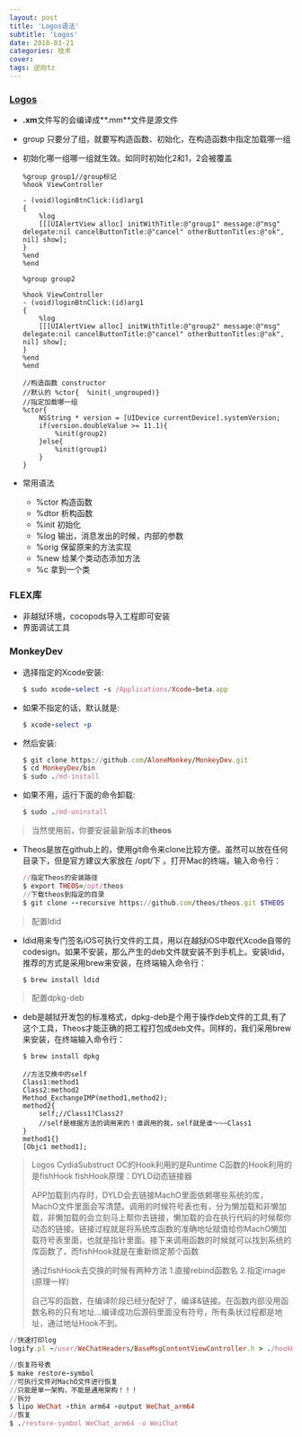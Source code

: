 ```yaml
---
layout: post
title: 'Logos语法'
subtitle: 'Logos'
date: 2018-03-21
categories: 技术
cover: 
tags: 逆向tz
---
```


### [Logos](http://iphonedevwiki.net/index.php/Logos)

* **.xm**文件写的会编译成**.mm**文件是源文件

* group 只要分了组，就要写构造函数、初始化，在构造函数中指定加载哪一组

* 初始化哪一组哪一组就生效。如同时初始化2和1，2会被覆盖

  ```objc
  %group group1//group标记
  %hook ViewController
  
  - (void)loginBtnClick:(id)arg1
  {
      %log
      [[[UIAlertView alloc] initWithTitle:@"group1" message:@"msg" delegate:nil cancelButtonTitle:@"cancel" otherButtonTitles:@"ok", nil] show];
  }
  %end
  %end
  
  %group group2
  
  %hook ViewController
  - (void)loginBtnClick:(id)arg1
  {
      %log
      [[[UIAlertView alloc] initWithTitle:@"group2" message:@"msg" delegate:nil cancelButtonTitle:@"cancel" otherButtonTitles:@"ok", nil] show];
  }
  %end
  %end
  
  //构造函数 constructor
  //默认的 %ctor{  %init(_ungrouped)}
  //指定加载哪一组
  %ctor{
      NSString * version = [UIDevice currentDevice].systemVersion;
      if(version.doubleValue >= 11.1){
          %init(group2)
      }else{
          %init(group1)
      }
  }
  ```


* 常用语法
    * %ctor 构造函数
    * %dtor 析构函数
    * %init 初始化
    * %log 输出，消息发出的时候，内部的参数
    * %orig 保留原来的方法实现
    * %new 给某个类动态添加方法
    * %c 拿到一个类


### FLEX库

* 非越狱环境，cocopods导入工程即可安装
* 界面调试工具


### MonkeyDev

* 选择指定的Xcode安装:

  ```ruby
  $ sudo xcode-select -s /Applications/Xcode-beta.app
  ```


* 如果不指定的话，默认就是:

  ```ruby
  $ xcode-select -p
  ```


* 然后安装:

  ```ruby
  $ git clone https://github.com/AloneMonkey/MonkeyDev.git
  $ cd MonkeyDev/bin
  $ sudo ./md-install
  ```


* 如果不用，运行下面的命令卸载:

  ```ruby
  $ sudo ./md-uninstall
  ```


>当然使用前，你要安装最新版本的**theos**

* Theos是放在github上的，使用git命令来clone比较方便。虽然可以放在任何目录下，但是官方建议大家放在 /opt/下 。打开Mac的终端，输入命令行：

  ```ruby
  //指定Theos的安装路径
  $ export THEOS=/opt/theos
  //下载theos到指定的目录
  $ git clone --recursive https://github.com/theos/theos.git $THEOS 
  ```


>配置Idid

* Idid用来专门签名iOS可执行文件的工具，用以在越狱iOS中取代Xcode自带的codesign。如果不安装，那么产生的deb文件就安装不到手机上。安装ldid，推荐的方式是采用brew来安装，在终端输入命令行：

  ```ruby
  $ brew install ldid
  ```


>配置dpkg-deb

* deb是越狱开发包的标准格式，dpkg-deb是个用于操作deb文件的工具,有了这个工具，Theos才能正确的把工程打包成deb文件。同样的，我们采用brew来安装，在终端输入命令行：

  ```ruby
  $ brew install dpkg
  ```

  ```objc
  //方法交换中的self
  Class1:method1
  Class2:method2
  Method_ExchangeIMP(method1,method2);
  method2{
      self;//Class1?Class2?
      //self是根据方法的调用来的！谁调用的我，self就是谁～~~Class1
  }
  method1{}
  [Objc1 method1];
  ```




> Logos
> CydiaSubstruct
> OC的Hook利用的是Runtime
> C函数的Hook利用的是fishHook
> fishHook原理：DYLD动态链接器
> 
> APP加载到内存时，DYLD会去链接MachO里面依赖哪些系统的库，MachO文件里面会写清楚。调用的时候符号表也有，分为懒加载和非懒加载，非懒加载的会立刻马上帮你去链接，懒加载的会在执行代码的时候帮你动态的链接。链接过程就是将系统库函数的准确地址赋值给你MachO懒加载符号表里面，也就是指针里面。接下来调用函数的时候就可以找到系统的库函数了，而fishHook就是在重新绑定那个函数
>
> 通过fishHook去交换的时候有两种方法
> 1.直接rebind函数名
> 2.指定image (原理一样)
> 
> 自己写的函数，在编译阶段已经分配好了，编译&链接。在函数内部没用函数名称的只有地址...编译成功后源码里面没有符号，所有条状过程都是地址，通过地址Hook不到。

```ruby
//快速打印log
logify.pl ~/user/WeChatHeaders/BaseMsgContentViewController.h > ./hookHeader.xm
```

```ruby
//恢复符号表
$ make restore-symbol
//可执行文件对MachO文件进行恢复
//只能是单一架构，不能是通用架构！！！
//拆分
$ lipo WeChat -thin arm64 -output WeChat_arm64
//恢复
$ ./restore-symbol WeChat_arm64 -o WeiChat
```

